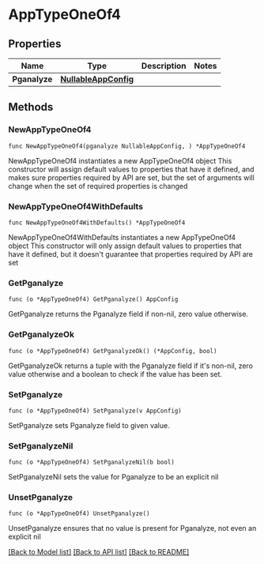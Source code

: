 # AppTypeOneOf4

## Properties

Name | Type | Description | Notes
------------ | ------------- | ------------- | -------------
**Pganalyze** | [**NullableAppConfig**](AppConfig.md) |  | 

## Methods

### NewAppTypeOneOf4

`func NewAppTypeOneOf4(pganalyze NullableAppConfig, ) *AppTypeOneOf4`

NewAppTypeOneOf4 instantiates a new AppTypeOneOf4 object
This constructor will assign default values to properties that have it defined,
and makes sure properties required by API are set, but the set of arguments
will change when the set of required properties is changed

### NewAppTypeOneOf4WithDefaults

`func NewAppTypeOneOf4WithDefaults() *AppTypeOneOf4`

NewAppTypeOneOf4WithDefaults instantiates a new AppTypeOneOf4 object
This constructor will only assign default values to properties that have it defined,
but it doesn't guarantee that properties required by API are set

### GetPganalyze

`func (o *AppTypeOneOf4) GetPganalyze() AppConfig`

GetPganalyze returns the Pganalyze field if non-nil, zero value otherwise.

### GetPganalyzeOk

`func (o *AppTypeOneOf4) GetPganalyzeOk() (*AppConfig, bool)`

GetPganalyzeOk returns a tuple with the Pganalyze field if it's non-nil, zero value otherwise
and a boolean to check if the value has been set.

### SetPganalyze

`func (o *AppTypeOneOf4) SetPganalyze(v AppConfig)`

SetPganalyze sets Pganalyze field to given value.


### SetPganalyzeNil

`func (o *AppTypeOneOf4) SetPganalyzeNil(b bool)`

 SetPganalyzeNil sets the value for Pganalyze to be an explicit nil

### UnsetPganalyze
`func (o *AppTypeOneOf4) UnsetPganalyze()`

UnsetPganalyze ensures that no value is present for Pganalyze, not even an explicit nil

[[Back to Model list]](../README.md#documentation-for-models) [[Back to API list]](../README.md#documentation-for-api-endpoints) [[Back to README]](../README.md)


